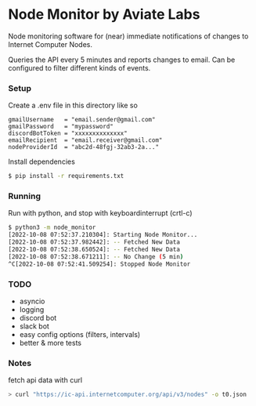 # Node Monitor by Aviate Labs

Node monitoring software for (near) immediate notifications of changes to Internet Computer Nodes.

Queries the API every 5 minutes and reports changes to email.
Can be configured to filter different kinds of events.


### Setup
Create a .env file in this directory like so
```text
gmailUsername   = "email.sender@gmail.com"
gmailPassword   = "mypassword"
discordBotToken = "xxxxxxxxxxxxxx"
emailRecipient  = "email.receiver@gmail.com"
nodeProviderId  = "abc2d-48fgj-32ab3-2a..."
```

Install dependencies
```sh
$ pip install -r requirements.txt
```


### Running
Run with python, and stop with keyboardinterrupt (crtl-c)
```sh
$ python3 -m node_monitor
[2022-10-08 07:52:37.210304]: Starting Node Monitor...
[2022-10-08 07:52:37.982442]: -- Fetched New Data
[2022-10-08 07:52:38.650524]: -- Fetched New Data
[2022-10-08 07:52:38.671211]: -- No Change (5 min)
^C[2022-10-08 07:52:41.509254]: Stopped Node Monitor
```


### TODO
- asyncio
- logging
- discord bot
- slack bot
- easy config options (filters, intervals)
- better & more tests

### Notes
fetch api data with curl
```sh
> curl "https://ic-api.internetcomputer.org/api/v3/nodes" -o t0.json
```
